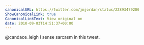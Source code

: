 ```yaml
---
canonicalURL: https://twitter.com/jmjordan/status/22893479280
ShowCanonicalLink: true
CanonicalLinkText: View original on
date: 2010-09-03T14:51:37+00:00
---
```

@candace_leigh I sense sarcasm in this tweet.